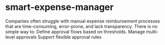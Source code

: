 # smart-expense-manager
Companies often struggle with manual expense reimbursement processes that are time-consuming, error-prone, and lack transparency. There is no simple way to: Define approval flows based on thresholds. Manage multi-level approvals Support flexible approval rules
